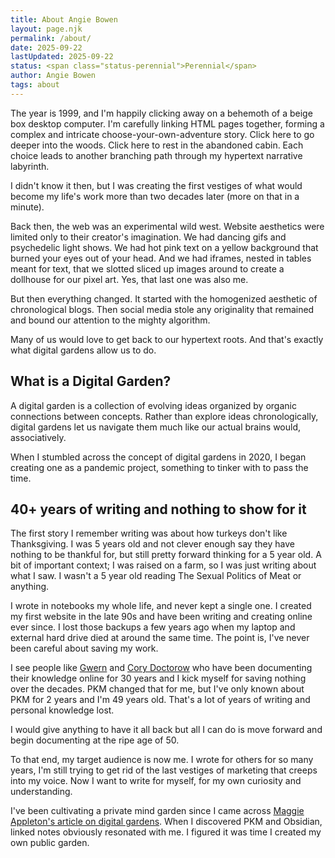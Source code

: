 ```yaml
---
title: About Angie Bowen
layout: page.njk
permalink: /about/
date: 2025-09-22
lastUpdated: 2025-09-22
status: <span class="status-perennial">Perennial</span>
author: Angie Bowen
tags: about
---
```


The year is 1999, and I'm happily clicking away on a behemoth of a beige box desktop computer. I'm carefully linking HTML pages together, forming a complex and intricate choose-your-own-adventure story. Click here to go deeper into the woods. Click here to rest in the abandoned cabin. Each choice leads to another branching path through my hypertext narrative labyrinth.

I didn't know it then, but I was creating the first vestiges of what would become my life's work more than two decades later (more on that in a minute).

Back then, the web was an experimental wild west. Website aesthetics were limited only to their creator's imagination. We had dancing gifs and psychedelic light shows. We had hot pink text on a yellow background that burned your eyes out of your head. And we had iframes, nested in tables meant for text, that we slotted sliced up images around to create a dollhouse for our pixel art. Yes, that last one was also me.

But then everything changed. It started with the homogenized aesthetic of chronological blogs. Then social media stole any originality that remained and bound our attention to the mighty algorithm.

Many of us would love to get back to our hypertext roots. And that's exactly what digital gardens allow us to do.

## What is a Digital Garden?

A digital garden is a collection of evolving ideas organized by organic connections between concepts. Rather than explore ideas chronologically, digital gardens let us navigate them much like our actual brains would, associatively.

When I stumbled across the concept of digital gardens in 2020, I began creating one as a pandemic project, something to tinker with to pass the time.

## 40+ years of writing and nothing to show for it

The first story I remember writing was about how turkeys don't like Thanksgiving. I was 5 years old and not clever enough say they have nothing to be thankful for, but still pretty forward thinking for a 5 year old. A bit of important context; I was raised on a farm, so I was just writing about what I saw. I wasn't a 5 year old reading The Sexual Politics of Meat or anything.

I wrote in notebooks my whole life, and never kept a single one. I created my first website in the late 90s and have been writing and creating online ever since. I lost those backups a few years ago when my laptop and external hard drive died at around the same time. The point is, I've never been careful about saving my work.

I see people like <a href="https://gwern.net/">Gwern</a> and <a href="https://pluralistic.net/">Cory Doctorow</a> who have been documenting their knowledge online for 30 years and I kick myself for saving nothing over the decades. PKM changed that for me, but I've only known about PKM for 2 years and I'm 49 years old. That's a lot of years of writing and personal knowledge lost. 

I would give anything to have it all back but all I can do is move forward and begin documenting at the ripe age of 50. 

To that end, my target audience is now me. I wrote for others for so many years, I'm still trying to get rid of the last vestiges of marketing that creeps into my voice. Now I want to write for myself, for my own curiosity and understanding.

I've been cultivating a private mind garden since I came across <a href="https://maggieappleton.com/garden-history">Maggie Appleton's article on digital gardens</a>. When I discovered PKM and Obsidian, linked notes obviously resonated with me. I figured it was time I created my own public garden.